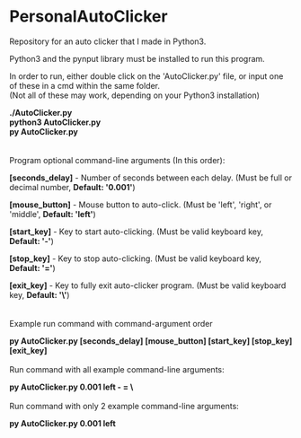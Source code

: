 # PersonalAutoClicker
Repository for an auto clicker that I made in Python3.

Python3 and the pynput library must be installed to run this program.

In order to run, either double click on the 'AutoClicker.py' file, or input one of these in a cmd within the same folder.<br>
(Not all of these may work, depending on your Python3 installation)

**./AutoClicker.py** <br>
**python3 AutoClicker.py** <br>
**py AutoClicker.py** <br>
<br><br>
Program optional command-line arguments (In this order):

**[seconds_delay]** - Number of seconds between each delay. (Must be full or decimal number, **Default: '0.001'**)

**[mouse_button]** - Mouse button to auto-click. (Must be 'left', 'right', or 'middle', **Default: 'left'**)

**[start_key]** - Key to start auto-clicking. (Must be valid keyboard key, **Default: '-'**)

**[stop_key]** - Key to stop auto-clicking. (Must be valid keyboard key, **Default: '='**)

**[exit_key]** - Key to fully exit auto-clicker program. (Must be valid keyboard key, **Default: '\\'**)
<br><br><br>
Example run command with command-argument order

**py AutoClicker.py [seconds_delay] [mouse_button] [start_key] [stop_key] [exit_key]** <br>
<br>
Run command with all example command-line arguments:

**py AutoClicker.py 0.001 left - = \\** <br>
<br>
Run command with only 2 example command-line arguments:

**py AutoClicker.py 0.001 left** <br>
